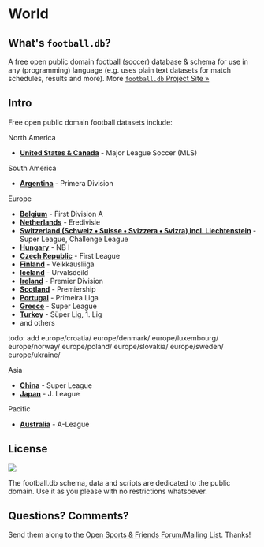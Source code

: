 # World


## What's `football.db`?

A free open public domain football (soccer) database & schema
for use in any (programming) language
(e.g. uses plain text datasets for match schedules, results and more).
More [`football.db` Project Site »](http://openfootball.github.io)


## Intro

Free open public domain football datasets include:

North America

- [**United States & Canada**](north-america/major-league-soccer) - Major League Soccer (MLS)

South America

- [**Argentina**](south-america/argentina) - Primera Division

Europe

- [**Belgium**](europe/belgium) - First Division A
- [**Netherlands**](europe/netherlands) - Eredivisie
- [**Switzerland (Schweiz • Suisse • Svizzera • Svizra) incl. Liechtenstein**](europe/switzerland) - Super League, Challenge League
- [**Hungary**](europe/hungary) - NB I
- [**Czech Republic**](europe/czech-republic) - First League
- [**Finland**](europe/finland) - Veikkausliiga
- [**Iceland**](europe/iceland) - Urvalsdeild
- [**Ireland**](europe/ireland) - Premier Division
- [**Scotland**](europe/scotland) - Premiership
- [**Portugal**](europe/portugal) - Primeira Liga
- [**Greece**](europe/greece) - Super League
- [**Turkey**](europe/turkey) - Süper Lig, 1. Lig
- and others

todo: add
 europe/croatia/
        europe/denmark/
        europe/luxembourg/
        europe/norway/
        europe/poland/
        europe/slovakia/
        europe/sweden/
        europe/ukraine/

Asia

- [**China**](asia/china) - Super League
- [**Japan**](asia/japan) - J. League

Pacific

- [**Australia**](pacific/australia) - A-League





## License

![](https://publicdomainworks.github.io/buttons/zero88x31.png)

The football.db schema, data and scripts are dedicated to the public domain. Use it as you please with no restrictions whatsoever.

## Questions? Comments?

Send them along to the
[Open Sports & Friends Forum/Mailing List](http://groups.google.com/group/opensport).
Thanks!
